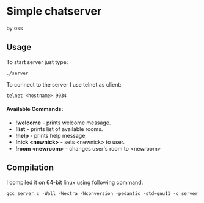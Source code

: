 # Simple chatserver
by oss

## Usage
To start server just type:

`./server`

To connect to the server I use telnet as client:

`telnet <hostname> 9034`

#### Available Commands:
- **!welcome** - prints welcome message.
- **!list** - prints list of available rooms.
- **!help** - prints help message.
- **!nick &lt;newnick&gt;** - sets &lt;newnick&gt; to user.
- **!room &lt;newroom&gt;** - changes user's room to &lt;newroom&gt;


## Compilation
I compiled it on 64-bit linux using following command:

`gcc server.c -Wall -Wextra -Wconversion -pedantic -std=gnu11 -o server`
